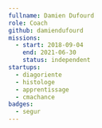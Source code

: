 ```yaml
---
fullname: Damien Dufourd
role: Coach
github: damiendufourd
missions:
  - start: 2018-09-04
    end: 2021-06-30
    status: independent
startups:
  - diagoriente
  - histologe
  - apprentissage
  - cmachance
badges:
  - segur
---
```

